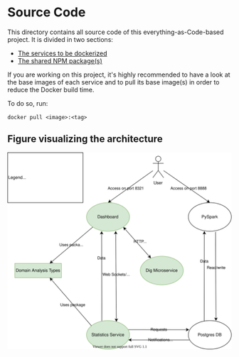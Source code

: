 # Source Code

This directory contains all source code of this everything-as-Code-based project. It is divided in two sections:

- [The services to be dockerized](./services)
- [The shared NPM package(s)](./shared-node-modules)

If you are working on this project, it's highly recommended to have a look at the base images of each service and to pull its base image(s) in order to reduce the Docker build time.

To do so, run:

```shell
docker pull <image>:<tag>
```

## Figure visualizing the architecture

![Service architecture](../project-architecture.svg)
